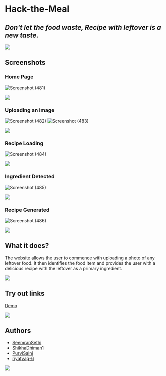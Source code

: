 # Hack-the-Meal
## *Don't let the food waste, Recipe with leftover is a new taste.*

<a href="https://github.com/404"><img src="https://user-images.githubusercontent.com/73097560/115834477-dbab4500-a447-11eb-908a-139a6edaec5c.gif"></a>

## Screenshots

### Home Page

![Screenshot (481)](https://user-images.githubusercontent.com/101940722/210149852-02bb39a0-2071-4e86-ba6a-fd0e03d492fb.png)

<a href="https://github.com/404"><img src="https://user-images.githubusercontent.com/73097560/115834477-dbab4500-a447-11eb-908a-139a6edaec5c.gif"></a>

### Uploading an image

![Screenshot (482)](https://user-images.githubusercontent.com/101940722/210149891-5c0dce55-8ad4-464c-95d0-70bdd40058f9.png)
![Screenshot (483)](https://user-images.githubusercontent.com/101940722/210149876-60918b6f-c850-4872-b1db-8fd774cf82a0.png)
 
<a href="https://github.com/404"><img src="https://user-images.githubusercontent.com/73097560/115834477-dbab4500-a447-11eb-908a-139a6edaec5c.gif"></a>
 
 ### Recipe Loading
![Screenshot (484)](https://user-images.githubusercontent.com/101940722/210149893-63949613-fd45-4e64-9033-a58104a586c3.png)

<a href="https://github.com/404"><img src="https://user-images.githubusercontent.com/73097560/115834477-dbab4500-a447-11eb-908a-139a6edaec5c.gif"></a>

### Ingredient Detected
![Screenshot (485)](https://user-images.githubusercontent.com/101940722/210149895-e54fa4bc-b2de-4ad0-8d2e-1a840e1b586c.png)

<a href="https://github.com/404"><img src="https://user-images.githubusercontent.com/73097560/115834477-dbab4500-a447-11eb-908a-139a6edaec5c.gif"></a>

### Recipe Generated
![Screenshot (486)](https://user-images.githubusercontent.com/101940722/210149896-4ce9a2f5-4063-44f4-8047-8b44928ff831.png)

<a href="https://github.com/404"><img src="https://user-images.githubusercontent.com/73097560/115834477-dbab4500-a447-11eb-908a-139a6edaec5c.gif"></a>

## What it does?
The website allows the user to commence with uploading a photo of any leftover food. It then identifies the food item and provides the user with a delicious recipe with the leftover as a primary ingredient.

<a href="https://github.com/404"><img src="https://user-images.githubusercontent.com/73097560/115834477-dbab4500-a447-11eb-908a-139a6edaec5c.gif"></a>

## Try out links
<a href='https://youtu.be/duzdTIu2QIs'> Demo</a>

<a href="https://github.com/404"><img src="https://user-images.githubusercontent.com/73097560/115834477-dbab4500-a447-11eb-908a-139a6edaec5c.gif"></a>

## Authors
- <a href="https://github.com/SeemranSethi">SeemranSethi</a>
- <a href="https://github.com/ShikhaDhiman1">ShikhaDhiman1</a>
- <a href="https://github.com/PurviSaini">PurviSaini</a>
- <a href="https://github.com/riyatyag-6">riyatyag-6</a>

<a href="https://github.com/404"><img src="https://user-images.githubusercontent.com/73097560/115834477-dbab4500-a447-11eb-908a-139a6edaec5c.gif"></a>
